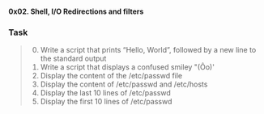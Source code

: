 #### 0x02. Shell, I/O Redirections and filters
### Task    
> 0. Write a script that prints “Hello, World”, followed by a new line to the standard output   
> 1. Write a script that displays a confused smiley "(Ôo)'   
> 2. Display the content of the /etc/passwd file   
> 3. Display the content of /etc/passwd and /etc/hosts  
> 4. Display the last 10 lines of /etc/passwd   
> 5. Display the first 10 lines of /etc/passwd     
